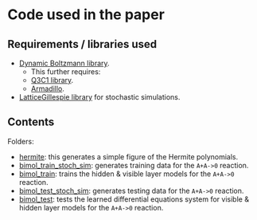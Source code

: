 # Code used in the paper

## Requirements / libraries used

* [Dynamic Boltzmann library](https://github.com/smrfeld/DynamicBoltzmann).
	* This further requires:
	* [Q3C1 library](https://github.com/smrfeld/Q3-C1-Finite-Elements).
	* [Armadillo](http://arma.sourceforge.net).
* [LatticeGillespie library](https://github.com/smrfeld/LatticeGillespieCpp) for stochastic simulations.

## Contents

Folders:
* [hermite](hermite): this generates a simple figure of the Hermite polynomials.
* [bimol_train_stoch_sim](bimol_train_stoch_sim): generates training data for the `A+A->0` reaction.
* [bimol_train](bimol_train): trains the hidden & visible layer models for the `A+A->0` reaction.
* [bimol_test_stoch_sim](bimol_test_stoch_sim): generates testing data for the `A+A->0` reaction.
* [bimol_test](bimol_test): tests the learned differential equations system for visible & hidden layer models for the `A+A->0` reaction.

